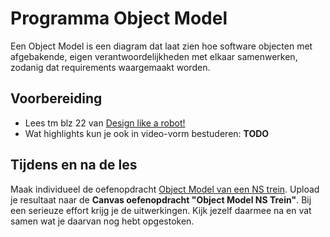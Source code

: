 # Programma Object Model

Een Object Model is een diagram dat laat zien hoe software objecten met afgebakende, eigen verantwoordelijkheden met elkaar samenwerken, zodanig dat requirements waargemaakt worden.

## Voorbereiding
- Lees tm blz 22 van [Design like a robot!](../../onderwijsmateriaal/readers/Design%20Like%20a%20Robot!.pdf)
- Wat highlights kun je ook in video-vorm bestuderen: **TODO**

## Tijdens en na de les
Maak individueel de oefenopdracht [Object Model van een NS trein](../../onderwijsmateriaal/opdrachten/oefenopdrachten/object-model-ns-trein.md). Upload je resultaat naar de **Canvas oefenopdracht "Object Model NS Trein"**. Bij een serieuze effort krijg je de uitwerkingen. Kijk jezelf daarmee na en vat samen wat je daarvan nog hebt opgestoken.
